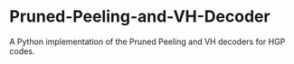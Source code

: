 # Pruned-Peeling-and-VH-Decoder
A Python implementation of the Pruned Peeling and VH decoders for HGP codes.
